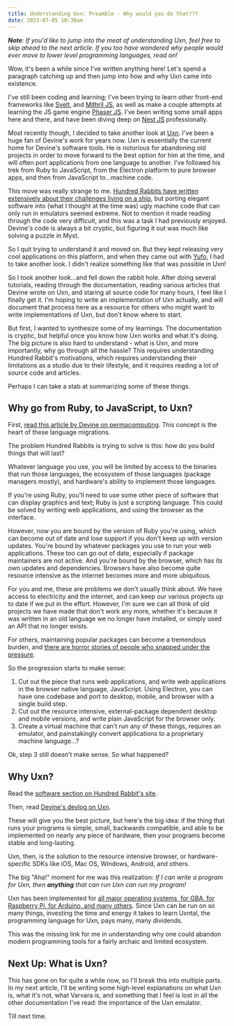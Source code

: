 ```yaml
---
title: Understanding Uxn: Preamble - Why would you do that???
date: 2023-07-05 10:30am
---
```

_**Note**: If you'd like to jump into the meat of understanding Uxn, feel free to skip ahead to the next article. If you too have wondered why people would ever move to lower level programming languages, read on!_

Wow, it's been a while since I've written anything here! Let's spend a paragraph catching up and then jump into how and why Uxn came into existence.

I've still been coding and learning; I've been trying to learn other front-end frameworks like [Svelt](https://svelte.dev/), and [Mithril JS](https://mithril.js.org/), as well as make a couple attempts at learning the JS game engine [Phaser JS](/tags/phaser). I've been writing some small apps here and there, and have been diving deep on [Nest JS](https://nestjs.com/) professionally.

Most recently though, I decided to take another look at [Uxn](https://wiki.xxiivv.com/site/uxn.html). I've been a huge fan of Devine's work for years now. Uxn is essentially the current home for Devine's software tools. He is notorious for abandoning old projects in order to move forward to the best option for him at the time, and will often port applications from one language to another. I've followed his trek from Ruby to JavaScript, from the Electron platform to pure browser apps, and then from JavaScript to...machine code.

This move was really strange to me. [Hundred Rabbits have written extensively about their challenges living on a ship](https://100r.co/site/off_the_grid.html), but porting elegant software into (what I thought at the time was) ugly machine code that can only run in emulators seemed extreme. Not to mention it made reading through the code very difficult, and this was a task I had previously enjoyed. Devine's code is always a bit cryptic, but figuring it out was much like solving a puzzle in Myst.

So I quit trying to understand it and moved on. But they kept releasing very cool applications on this platform, and when they came out with [Yufo](https://git.sr.ht/~rabbits/yufo), I had to take another look. I didn't realize something like that was possible in Uxn!

So I took another look...and fell down the rabbit hole. After doing several tutorials, reading through the documentation, reading various articles that Devine wrote on Uxn, and staring at source code for many hours, I feel like I finally get it. I'm hoping to write an implementation of Uxn actually, and will document that process here as a resource for others who might want to write implementations of Uxn, but don't know where to start.

But first, I wanted to synthesize some of my learnings. The documentation is cryptic, but helpful once you know how Uxn works and what it's doing. The big picture is also hard to understand - what is Uxn, and more importantly, why go through all the hassle? This requires understanding Hundred Rabbit's motivations, which requires understanding their limitations as a studio due to their lifestyle, and it requires reading a lot of source code and articles.

Perhaps I can take a stab at summarizing some of these things.

## Why go from Ruby, to JavaScript, to Uxn?

First, [read this article by Devine on permacomputing](https://wiki.xxiivv.com/site/permacomputing.html). This concept is the heart of these language migrations.

The problem Hundred Rabbits is trying to solve is this: how do you build things that will last?

Whatever language you use, you will be limited by access to the binaries that run those languages, the ecosystem of those languages (package managers mostly), and hardware's ability to implement those languages.

If you're using Ruby, you'll need to use some other piece of software that can display graphics and text; Ruby is just a scripting language. This could be solved by writing web applications, and using the browser as the interface.

However, now you are bound by the version of Ruby you're using, which can become out of date and lose support if you don't keep up with version updates. You're bound by whatever packages you use to run your web applications. These too can go out of date, especially if package maintainers are not active. And you're bound by the browser, which has its own updates and dependencies. Browsers have also become quite resource intensive as the internet becomes more and more ubiquitous.

For you and me, these are problems we don't usually think about. We have access to electricity and the internet, and can keep our various projects up to date if we put in the effort. However, I'm sure we can all think of old projects we have made that don't work any more, whether it's because it was written in an old language we no longer have installed, or simply used an API that no longer exists.

For others, maintaining popular packages can become a tremendous burden, and [there are horror stories of people who snapped under the pressure](https://javascript.plainenglish.io/open-source-a-horror-story-c14caba386a8).

So the progression starts to make sense:

1. Cut out the piece that runs web applications, and write web applications in the browser native language, JavaScript. Using Electron, you can have one codebase and port to desktop, mobile, and browser with a single build step.
2. Cut out the resource intensive, external-package dependent desktop and mobile versions, and write plain JavaScript for the browser only.
3. Create a virtual machine that can't run any of these things, requires an emulator, and painstakingly convert applications to a proprietary machine language...?

Ok, step 3 still doesn't make sense. So what happened?

## Why Uxn?

Read the [software section on Hundred Rabbit's site](https://100r.co/site/off_the_grid.html#software).

Then, read [Devine's devlog on Uxn](https://wiki.xxiivv.com/site/uxn_devlog.html).

These will give you the best picture, but here's the big idea: if the thing that runs your programs is simple, small, backwards compatible, and able to be implemented on nearly any piece of hardware, then your programs become stable and long-lasting.

Uxn, then, is the solution to the resource intensive browser, or hardware-specific SDKs like iOS, Mac OS, Windows, Android, and others.

The big "Aha!" moment for me was this realization: _If I can write a program for Uxn, then **anything** that can run Uxn can run my program!_

Uxn has been implemented for [all major operating systems, for GBA, for Raspberry Pi, for Arduino, and many others](https://wiki.xxiivv.com/site/uxn_devlog.html). Since Uxn can be run on so many things, investing the time and energy it takes to learn Uxntal, the programming language for Uxn, pays many, many dividends.

This was the missing link for me in understanding why one could abandon modern programming tools for a fairly archaic and limited ecosystem.

## Next Up: **What** is Uxn?

This has gone on for quite a while now, so I'll break this into multiple parts. In my next article, I'll be writing some high-level explanations on what Uxn is, what it's not, what Varvara is, and something that I feel is lost in all the other documentation I've read: the importance of the Uxn emulator.

Till next time.
